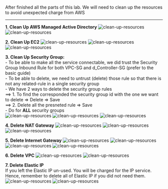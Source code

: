 After finished all the parts of this lab. We will need to clean up the resources to avoid unexpected charge from AWS

---

**1. Clean Up AWS Managed Active Directory**
![clean-up-resources](images/clean-1.jpg)
![clean-up-resources](images/clean-2.jpg)

**2. Clean Up EC2**
![clean-up-resources](images/clean-3.jpg)
![clean-up-resources](images/clean-4.jpg)
![clean-up-resources](images/clean-5.jpg)

**3. Clean Up Security Group:**   
    - To be able to make all the service connectable, we did trust the Security Group Inbound Rule for both VPC-SG and d_Controller-SG (prefer to the basic guide)  
    - To be able to delete, we need to untrust (delete) those rule so that there is not any related-rule in a single security group  
    - We have 2 ways to delete the security group rules  
        ==> 1. To find the corresponded the security group id with the one we want to delete => Delete => Save  
        ==> 2. Delete all the presneted rule => Save  
    - Do for **ALL** security groups  
![clean-up-resources](images/clean-6.jpg)
![clean-up-resources](images/clean-7.jpg)
![clean-up-resources](images/clean-8.jpg)

**4. Delete NAT Gateway**
![clean-up-resources](images/clean-9.jpg)
![clean-up-resources](images/clean-10.jpg)
![clean-up-resources](images/clean-11.jpg)

**5. Delete Internet Gateway**
![clean-up-resources](images/clean-12.jpg)
![clean-up-resources](images/clean-13.jpg)
![clean-up-resources](images/clean-14.jpg)
![clean-up-resources](images/clean-15.jpg)

**6. Delete VPC**
![clean-up-resources](images/clean-16.jpg)
![clean-up-resources](images/clean-17.jpg)

**7. Delete Elastic IP**  
If you left the Elastic IP un-used. You will be charged for the IP service. Hence, remember to delete all of Elastic IP if you did not need them.  
![clean-up-resources](images/clean-18.jpg)
![clean-up-resources](images/clean-19.jpg)